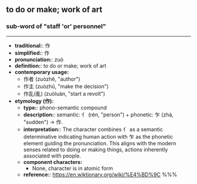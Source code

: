 ## to do or make; work of art
### sub-word of "staff 'or' personnel"
---
- **traditional:**: 作
- **simplified:**: 作
- **pronunciation:**: zuò
- **definition:**: to do or make; work of art
- **contemporary usage:**
  - 作者 (zuòzhě, "author")
  - 作主 (zuòzhǔ, "make the decision")
  - 作乱(亂) (zuòluàn, "start a revolt")
- **etymology (作):**
  - **type:**: phono-semantic compound
  - **description:**: semantic: 亻 (rén, "person") + phonetic: 乍 (zhà, "sudden") → 作.
  - **interpretation:**: The character combines 亻 as a semantic determinative indicating human action with 乍 as the phonetic element guiding the pronunciation. This aligns with the modern senses related to doing or making things, actions inherently associated with people.
  - **component characters:**
    - None, character is in atomic form
  - **reference:**: https://en.wiktionary.org/wiki/%E4%BD%9C
%%%
